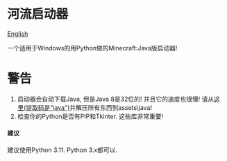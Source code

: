 # 河流启动器
[English](Readme_En.md)

一个适用于Windows的用Python做的Minecraft:Java版启动器!

# 警告
1. 启动器会自动下载Java, 但是Java 8是32位的! 并且它的速度也很慢! 请从[这里(提取码是"java")](https://www.123pan.com/s/6fHlVv-zuLV3)并解压所有东西到assets\java! 
2. 检查你的Python是否有PIP和Tkinter. 这些库非常重要!

#### 建议 ####
建议使用Python 3.11. Python 3.x都可以. 
